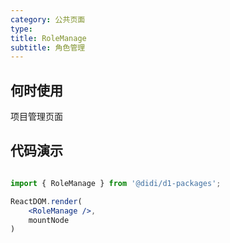 ```yaml
---
category: 公共页面
type: 
title: RoleManage
subtitle: 角色管理
---
```


## 何时使用

项目管理页面

## 代码演示

``` jsx | pure

import { RoleManage } from '@didi/d1-packages';

ReactDOM.render(
    <RoleManage />,
    mountNode
)
```
